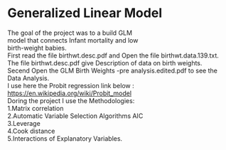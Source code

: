# Generalized Linear Model  <br />
The goal of the project was to a build GLM <br />
model that connects Infant mortality and low <br />
birth-weight babies.<br />
First read the file birthwt.desc.pdf and Open the file birthwt.data.139.txt.<br />
The file birthwt.desc.pdf give Description of data on birth weights.<br />
Secend Open the GLM Birth Weights -pre analysis.edited.pdf to see the Data Analysis.<br />
I use here the Probit regression link below : https://en.wikipedia.org/wiki/Probit_model <br />
Doring the project I use the  Methodologies: <br />
1.Matrix correlation <br />
2.Automatic Variable Selection Algorithms AIC <br />
3.Leverage <br />
4.Cook distance <br />
5.Interactions of Explanatory Variables.

